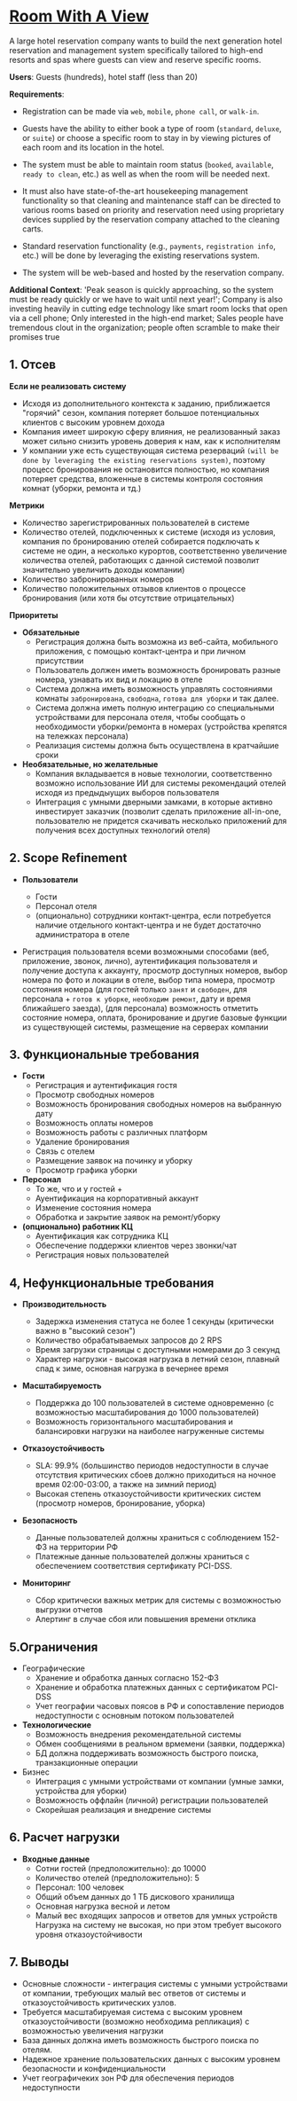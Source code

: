 # [Room With A View](https://www.architecturalkatas.com/kata.html?kata=RoomWithAView.json)

A large hotel reservation company wants to build the next generation hotel reservation and management system specifically tailored to high-end resorts and spas where guests can view and reserve specific rooms.

**Users**: Guests (hundreds), hotel staff (less than 20)

**Requirements**:

* Registration can be made via `web`, `mobile`, `phone call`, or `walk-in`.

* Guests have the ability to either book a type of room (`standard`, `deluxe`, or `suite`) or choose a specific room to stay in by viewing pictures of each room and its location in the hotel.

* The system must be able to maintain room status (`booked`, `available`, `ready to clean`, etc.) as well as when the room will be needed next.

* It must also have state-of-the-art housekeeping management functionality so that cleaning and maintenance staff can be directed to various rooms based on priority and reservation need using proprietary devices supplied by the reservation company attached to the cleaning carts.

* Standard reservation functionality (e.g., `payments`, `registration info`, etc.) will be done by leveraging the existing reservations system.

* The system will be web-based and hosted by the reservation company.

**Additional Context**: 'Peak season is quickly approaching, so the system must be ready quickly or we have to wait until next year!'; Company is also investing heavily in cutting edge technology like smart room locks that open via a cell phone; Only interested in the high-end market; Sales people have tremendous clout in the organization; people often scramble to make their promises true

## 1. Отсев
**Если не реализовать систему**
* Исходя из дополнительного контекста к заданию, приближается "горячий" сезон, компания потеряет большое потенциальных клиентов с высоким уровнем дохода
* Компания имеет широкую сферу влияния, не реализованный заказ может сильно снизить уровень доверия к нам, как к исполнителям
* У компании уже есть существующая система резерваций `(will be done by leveraging the existing reservations system)`, поэтому процесс бронирования не остановится полностью, но компания потеряет средства, вложенные в системы контроля состояния комнат (уборки, ремонта и тд.)

**Метрики**
* Количество зарегистрированных пользователей в системе
* Количество отелей, подключенных к системе (исходя из условия, компания по бронированию отелей собирается подключать к системе не один, а несколько курортов, соответственно увеличение количества отелей, работающих с данной системой позволит значительно увеличить доходы компании)
* Количество забронированных номеров
* Количество положительных отзывов клиентов о процессе бронирования (или хотя бы отсутствие отрицательных)

**Приоритеты**
* **Обязательные**
  * Регистрация должна быть возможна из веб-сайта, мобильного приложения, с помощью контакт-центра и при личном присутствии   
  * Пользователь должен иметь возможность бронировать разные номера, узнавать их вид и локацию в отеле
  * Система должна иметь возможность управлять состояниями комнаты `забронирована`, `свободна`, `готова для уборки` и так далее.
  * Система должна иметь полную интеграцию со специальными устройствами для персонала отеля, чтобы сообщать о необходимости уборки/ремонта в номерах (устройства крепятся на тележках персонала)
  * Реализация системы должна быть осуществлена в кратчайшие сроки
* **Необязательные, но желательные**
  * Компания вкладывается в новые технологии, соответственно возможно использование ИИ для системы рекомендаций отелей исходя из предыдыущих выборов пользователя
  * Интеграция с умными дверными замками, в которые активно инвестирует заказчик (позволит сделать приложение all-in-one, пользователю не придется скачивать несколько приложений для получения всех доступных технологий отеля)

## 2. Scope Refinement
* **Пользователи**
  * Гости
  * Персонал отеля
  * (опционально) сотрудники контакт-центра, если потребуется наличие отдельного контакт-центра и не будет достаточно администратора в отеле
 
* Регистрация пользователя всеми возможными способами (веб, приложение, звонок, лично),
аутентификация пользователя и получение доступа к аккаунту,
просмотр доступных номеров, выбор номера по фото и локации в отеле,
выбор типа номера,
просмотр состояния номера (для гостей только `занят` и `свободен`, для персонала + `готов к уборке`, `необходим ремонт`, дату и время ближайшего заезда),
(для персонала) возможность отметить состояние номера,
оплата, бронирование и другие базовые функции из существующей системы,
размещение на серверах компании

## 3. Функциональные требования
* **Гости**
  * Регистрация и аутентификация гостя
  * Просмотр свободных номеров
  * Возможность бронирования свободных номеров на выбранную дату
  * Возможность оплаты номеров
  * Возможность работы с различных платформ
  * Удаление бронирования
  * Связь с отелем
  * Размещение заявок на починку и уборку
  * Просмотр графика уборки
* **Персонал**
  * То же, что и у гостей +
  * Ауентификация на корпоративный аккаунт
  * Изменение состояния номера
  * Обработка и закрытие заявок на ремонт/уборку
* **(опционально) работник КЦ**
  * Ауентификация как сотрудника КЦ
  * Обеспечение поддержки клиентов через звонки/чат
  * Регистрация новых пользователей
 
## 4, Нефункциональные требования
* **Производительность**
  * Задержка изменения статуса не более 1 секунды (критически важно в "высокий сезон")
  * Количество обрабатываемых запросов до 2 RPS
  * Время загрузки страницы с доступными номерами до 3 секунд
  * Характер нагрузки - высокая нагрузка в летний сезон, плавный спад к зиме, основная нагрузка в вечернее время

* **Масштабируемость**
  * Поддержка до 100 пользователей в системе одновременно (с возможностью масштабирования до 1000 пользователей)
  * Возможность горизонтального масштабирования и балансировки нагрузки на наиболее нагруженные системы
 
* **Отказоустойчивость**
  * SLA: 99.9% (большинство периодов недоступности в случае отсутствия критических сбоев должно приходиться на ночное время 02:00-03:00, а также на зимний период)
  * Высокая степень отказоустойчивости критических систем (просмотр номеров, бронирование, уборка)
 
* **Безопасность**
  * Данные пользователей должны храниться с соблюдением 152-ФЗ на территории РФ
  * Платежные данные пользователей должны храниться с обеспечением соответствия сертификату PCI-DSS.
 
* **Мониторинг**
  * Сбор критически важных метрик для системы с возможностью выгрузки отчетов
  * Алертинг в случае сбоя или повышения времени отклика
 
## 5.Ограничения
* Географические
  * Хранение и обработка данных согласно 152-ФЗ
  * Хранение и обработка платежных данных с сертификатом PCI-DSS
  * Учет географии часовых поясов в РФ и сопоставление периодов недоступности с основным потоком пользователей
* **Технологические**
  * Возможность внедрения рекомендательной системы
  * Обмен сообщениями в реальном врмемени (заявки, поддержка)
  * БД должна поддерживать возможность быстрого поиска, транзакционные операции
* Бизнес
  * Интеграция с умными устройствами от компании (умные замки, устройства для уборки)
  * Возможность оффлайн (личной) регистрации пользователей
  * Скорейшая реализация и внедрение системы
 
## 6. Расчет нагрузки
* **Входные данные**
  * Сотни гостей (предположительно): до 10000
  * Количество отелей (предположительно): 5
  * Персонал: 100 человек
  * Общий объем данных до 1 ТБ дискового хранилища
  * Основная нагрузка весной и летом
  * Малый вес входящих запросов и ответов для умных устройств
Нагрузка на систему не высокая, но при этом требует высокого уровня отказоустойчивости

## 7. Выводы
* Основные сложности - интеграция системы с умными устройствами от компании, требующих малый вес ответов от системы и отказоустойчивость критических узлов.  
* Требуется масштабируемая система с высоким уровнем отказоустойчивости (возможно необходима репликация) с возможностью увеличения нагрузки  
* База данных должна иметь возможность быстрого поиска по отелям.  
* Надежное хранение пользовательских данных с высоким уровнем безопасности и конфиденциальности
* Учет географичеких зон РФ для обеспечения периодов недоступности 
